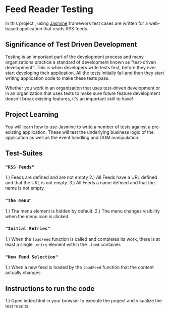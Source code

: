 # Feed Reader Testing

In this project , using [Jasmine](http://jasmine.github.io/) framework test cases are written for a web-based application that reads RSS feeds.


## Significance of Test Driven Development

Testing is an important part of the development process and many organizations practice a standard of development known as "test-driven development". This is when developers write tests first, before they ever start developing their application. All the tests initially fail and then they start writing application code to make these tests pass.

Whether you work in an organization that uses test-driven development or in an organization that uses tests to make sure future feature development doesn't break existing features, it's an important skill to have!


## Project Learning

You will learn how to use Jasmine to write a number of tests against a pre-existing application. These will test the underlying business logic of the application as well as the event handling and DOM manipulation.


## Test-Suites

### `"RSS Feeds"` 
1.) Feeds are defined and are not empty
2.) All Feeds have  a URL defined and that the URL is not empty.
3.) All Feeds a name defined and that the name is not empty.

### `"The menu"`
1.) The menu element is hidden by default.
2.) The menu changes visibility when the menu icon is clicked. 

### `"Initial Entries"`
1.) When the `loadFeed` function is called and completes its work, there is at least a single `.entry` element within the `.feed` container.

### `"New Feed Selection"`
1.) When a new feed is loaded by the `loadFeed` function that the content actually changes.

## Instructions to run the code
1.) Open index.html in your browser to execute the project and visualize the test results. 